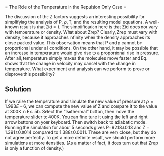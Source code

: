

= The Role of the Temperature in the Repulsion Only Case =

The discussion of the Z factors suggests an interesting possibility for simplifying the analysis of P, $\rho$, T, and the resulting model equations.  A well-known result is that Zid = 1.  The simplification here is that Zid does not vary with temperature or density.  What about Zrep?  Clearly, Zrep must vary with density, because it approaches infinity when the density approaches its close packed value.  This observation means that P and ρ cannot be proportional under all conditions.  On the other hand, it may be possible that an increase in temperature would give rise to a proportional rise in pressure.  After all, temperature simply makes the molecules move faster and Eq.  shows that the change in velocity may cancel with the change in temperature.  What experiment and analysis can we perform to prove or disprove this possibility?  

## Solution 
If we raise the temperature and simulate the new value of pressure at $\rho =1.993E-6$, we can compute the new value of Z and compare it to the value at 300K in Ex. 5b.  Select the “Isothermal” button, then move the temperature slider to 400K.  You can fine tune it using the left and right arrow buttons on your keyboard.  Then switch back to adiabatic mode.  Running the simulation for about 5 seconds gives P=92.18±0.13 and Z = 1.391±0.0014 compared to 1.388±0.0011.  These are very close, but they do not agree perfectly.  To get a more definite result, we should perform more simulations at more densities.  (As a matter of fact, it does turn out that Zrep is only a function of density.)